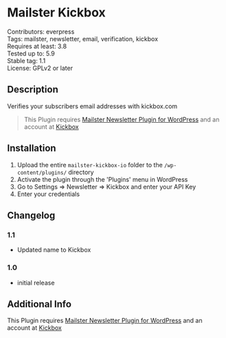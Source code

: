 # Mailster Kickbox

Contributors: everpress  
Tags: mailster, newsletter, email, verification, kickbox  
Requires at least: 3.8  
Tested up to: 5.9  
Stable tag: 1.1  
License: GPLv2 or later

## Description

Verifies your subscribers email addresses with kickbox.com

> This Plugin requires [Mailster Newsletter Plugin for WordPress](https://mailster.co/?utm_campaign=wporg&utm_source=Mailster+Kickbox+Integration&utm_medium=readme) and an account at [Kickbox](https://kickbox.com)

## Installation

1. Upload the entire `mailster-kickbox-io` folder to the `/wp-content/plugins/` directory
2. Activate the plugin through the 'Plugins' menu in WordPress
3. Go to Settings => Newsletter => Kickbox and enter your API Key
4. Enter your credentials

## Changelog

### 1.1

-   Updated name to Kickbox

### 1.0

-   initial release

## Additional Info

This Plugin requires [Mailster Newsletter Plugin for WordPress](https://mailster.co/?utm_campaign=wporg&utm_source=Mailster+Kickbox+Integration&utm_medium=readme) and an account at [Kickbox](https://kickbox.com)
